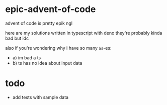 # epic-advent-of-code
advent of code is pretty epik ngl

here are my solutions written in typescript with deno
they're probably kinda bad but idc

also if you're wondering why i have so many `as`-es:

- a) im bad a ts
- b) ts has no idea about input data

# todo
- add tests with sample data
